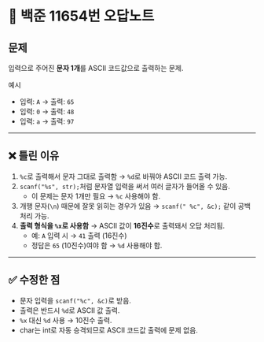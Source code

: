 # 📘 백준 11654번 오답노트

## 문제
입력으로 주어진 **문자 1개**를 ASCII 코드값으로 출력하는 문제.  

예시  
- 입력: `A` → 출력: `65`  
- 입력: `0` → 출력: `48`  
- 입력: `a` → 출력: `97`  

---

## ❌ 틀린 이유
1. `%c`로 출력해서 문자 그대로 출력함 → `%d`로 바꿔야 ASCII 코드 출력 가능.  
2. `scanf("%s", str);`처럼 문자열 입력을 써서 여러 글자가 들어올 수 있음.  
   - 이 문제는 문자 1개만 필요 → `%c` 사용해야 함.  
3. 개행 문자(`\n`) 때문에 잘못 읽히는 경우가 있음 → `scanf(" %c", &c);` 같이 공백 처리 가능.  
4. **출력 형식을 `%x`로 사용함** → ASCII 값이 **16진수**로 출력돼서 오답 처리됨.  
   - 예: `A` 입력 시 → `41` 출력 (16진수)  
   - 정답은 `65` (10진수)여야 함 → `%d` 사용해야 함.  

---

## ✅ 수정한 점
- 문자 입력을 `scanf("%c", &c)`로 받음.  
- 출력은 반드시 `%d`로 ASCII 값 출력.  
- `%x` 대신 `%d` 사용 → 10진수 출력.  
- char는 int로 자동 승격되므로 ASCII 코드값 출력에 문제 없음.  
